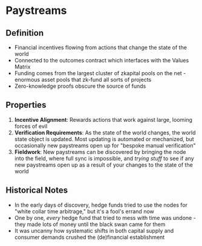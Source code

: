 # Paystreams

## Definition
* Financial incentives flowing from actions that change the state of the world
* Connected to the outcomes contract which interfaces with the Values Matrix
* Funding comes from the largest cluster of zkapital pools on the net - enormous asset pools that zk-fund all sorts of projects
* Zero-knowledge proofs obscure the source of funds

## Properties
1. **Incentive Alignment**: Rewards actions that work against large, looming forces of evil
2. **Verification Requirements**: As the state of the world changes, the world state object is updated. Most updating is automated or mechanized, but occasionally new paystreams open up for "bespoke manual verification"
3. **Fieldwork**: New paystreams can be discovered by bringing the node into the field, where full sync is impossible, and *trying stuff* to see if any new paystreams open up as a result of your changes to the state of the world

## Historical Notes
* In the early days of discovery, hedge funds tried to use the nodes for "white collar time arbitrage," but it's a fool's errand now
* One by one, *every* hedge fund that tried to mess with time was undone - they made lots of money until the black swan came for them
* It was uncanny how systematic shifts in both capital supply and consumer demands crushed the (de)financial establishment
